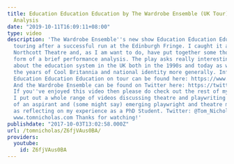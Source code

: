 ```yaml
---
title: Education Education Education by The Wardrobe Ensemble (UK Tour) | Performance
  Analysis
date: "2019-10-11T16:09:11+08:00"
type: video
description: 'The Wardrobe Ensemble''s new show Education Education Education is currently
  touring after a successful run at the Edinburgh Fringe. I caught it at Exeter''s
  Northcott Theatre and, as I am want to do, have put together some thoughts in the
  form of a brief performance analysis. The play asks really interesting questions
  about the education system in the UK both in the 1990s and today as well as deconstructing
  the years of Cool Britannia and national identity more generally. Information about
  Education Education Education on tour can be found here: https://www.thewardrobeensemble.com/copy-of-the-time-seekers
  And the Wardrobe Ensemble can be found on Twitter here: https://twitter.com/WardrobEnsemble
  If you''ve enjoyed this video then please do check out the rest of my channel where
  I put out a whole range of videos discussing theatre and playwriting from the perspective
  of an aspirant and (some might say) emerging playwright and theatre maker as well
  as reflecting on my experience as a PhD Student. Twitter: @Tom_Nicholas Website:
  www.tomnicholas.com Thanks for watching!'
publishdate: "2017-10-03T13:02:58.000Z"
url: /tomnicholas/Z6fjVAus0BA/
providers:
  youtube:
    id: Z6fjVAus0BA
---
```

